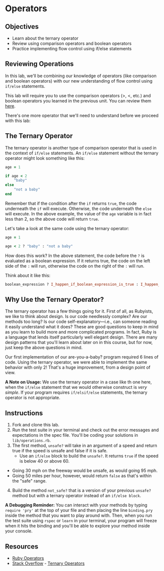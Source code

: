 # Operators

## Objectives

* Learn about the ternary operator
* Review using comparison operators and boolean operators
* Practice implementing flow control using if/else statements 


## Reviewing Operations

In this lab, we'll be combining our knowledge of operators (like comparison and boolean operators) with our new understanding of flow control using `if/else` statements. 

This lab will require you to use the comparison operators (>, <, etc.) and boolean operators you learned in the previous unit. You can review them [here](https://learn.co/tracks/web-development-with-ruby-on-rails/ruby/booleans-and-math/boolean-operators). 

There's one more operator that we'll need to understand before we proceed with this lab:

## The Ternary Operator

The ternary operator is another type of comparison operator that is used in the context of `if/else` statements. An `if/else` statement without the ternary operator might look something like this: 

```ruby
age = 1

if age < 2
	"baby"
else
	"not a baby"
end 
```

Remember that if the condition after the `if` returns `true`, the code underneath the `if` will execute. Otherwise, the code underneath the `else` will execute. In the above example, the value of the `age` variable is in fact less than 2, so the above code will return `true`. 

Let's take a look at the same code using the ternary operator: 

```ruby
age = 1

age < 2 ? "baby" : "not a baby"
```

How does this work? In the above statement, the code before the `?` is evaluated as a boolean expression. If it returns true, the code on the left side of the `:` will run, otherwise the code on the right of the `:` will run. 

Think about it like this: 

```ruby
boolean_expression ? I_happen_if_boolean_expression_is_true : I_happen_if_boolean_is_false
```
## Why Use the Ternary Operator?

The ternary operator has a few things going for it. First of all, as Rubyists, we like to think about design. Is our code needlessly complex? Are our methods too long? Is our code self-explanatory––i.e., can someone reading it easily understand what it does? These are good questions to keep in mind as you learn to build more and more complicated programs. In fact, Ruby is a language that lends itself particularly well elegant design. There are many design patterns that you'll learn about later on in this course, but for now, just keep the above questions in mind. 

Our first implementation of our are-you-a-baby? program required 6 lines of code. Using the ternary operator, we were able to implement the same behavior with only 2! That's a huge improvement, from a design point of view. 

**A Note on Usage:** We use the ternary operator in a case like th one here, when the `if/else` statement that we would otherwise construct is *very simple*. If your program requires `if/elsif/else` statements, the ternary operator is not appropriate. 


## Instructions

1. Fork and clone this lab. 
2. Run the test suite in your terminal and check out the error messages and expectations in the spec file. You'll be coding your solutions in `lib/operations.rb`.
3. The first method, `unsafe?` will take in an argument of a speed and return true if the speed is unsafe and false if it is safe. 
	* Use an `if/else` block to build the `unsafe?`. It returns `true` if the speed is below 40 or above 60. 
  * Going 30 mph on the freeway would be unsafe, as would going 95 mph. 
  * Going 50 miles per hour, however, would return `false` as that's within the "safe" range.
4.  Build the method `not_safe?` that is a version of your previous `unsafe?` method but with a ternary operator instead of an `if/else block`.

**A Debugging Reminder:** You can interact with your methods by typing `require 'pry'` at the top of your file and then placing the line `binding.pry` inside the method that you want to play around with. Then, when you run the test suite using `rspec` or `learn` in your terminal, your program will freeze when it hits the binding and you'll be able to explore your method inside your console.

## Resources

* [Ruby Operators](http://www.techotopia.com/index.php/Ruby_Operators)
* [Stack Overflow](http://stackoverflow.com/) - [Ternary Operators](http://stackoverflow.com/a/4252945)
